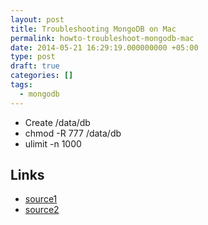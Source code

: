 ```yaml
---
layout: post
title: Troubleshooting MongoDB on Mac
permalink: howto-troubleshoot-mongodb-mac
date: 2014-05-21 16:29:19.000000000 +05:00
type: post
draft: true
categories: []
tags:
  - mongodb
---
```


- Create /data/db
- chmod -R 777 /data/db
- ulimit -n 1000

## Links

- [source1](http://stackoverflow.com/questions/12612977/mongod-runs-but-only-outputs-all-output-going-to-path-and-thats-it)
- [source2](http://stackoverflow.com/questions/13420073/mongod-runs-but-mongo-returns-an-error)
